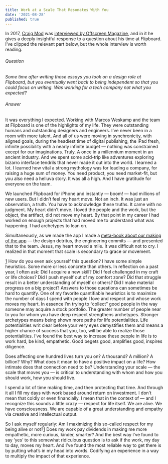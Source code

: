 ```yaml
---
title: Work at a Scale That Resonates With You
date: '2021-08-28'
published: true
---
```


In 2017, [Craig Mod](https://craigmod.com) was [interviewed by Offscreen Magazine](https://craigmod.com/essays/offscreen_interview), and in it he gives a deeply insightful response to a question about his time at Flipboard. I’ve clipped the relevant part below, but the whole interview is worth reading.

###### Question

_Some time after writing those essays you took on a design role at Flipboard, but you eventually went back to being independent so that you could focus on writing. Was working for a tech company not what you expected?_

###### Answer

It was everything I expected. Working with Marcos Weskamp and the team at Flipboard is one of the highlights of my life. They were outstanding humans and outstanding designers and engineers. I’ve never been in a room with more talent. And all of us were moving in synchronicity, with aligned goals, during the headiest time of digital publishing, the iPad fresh, infinite possibility with a nearly infinite budget — nothing was constrained except for our imaginations. Truly. A once in a millennium moment in an ancient industry. And we spent some acid-trip like adventures exploring bizarro interface tendrils that never made it out into the world. I learned a lot. I learned how vital a strong mythology was for leading a company, for raising a huge sum of money. You need product, you need market-fit, but you also need a helluva story. It was all a high. And I have gratitude for everyone on the team.

We launched Flipboard for iPhone and instantly — boom! — had millions of new users. But I didn’t feel my heart move. Not an inch. It was just an observation, a truth. You have to acknowledge these truths. It came with no judgment. My heart didn’t move. I loved the people and the work, but the object, the artifact, did not move my heart. By that point in my career I had worked on enough projects that had moved me to understand what was happening. I had archetypes to lean on.

Simultaneously, as we made the app I made a [meta-book about our making of the app](https://craigmod.com/journal/digital_physical/) — the design detritus, the engineering commits — and presented that to the team. Jesus, my heart moved a mile. It was difficult not to cry. I realized in that moment that scale is secondary to grace or movement.

<aside id="1">
  <p>
    <a href="#aside-link-1" class="aside-link reverse-link" tabindex="-1">1</a> How do you even ask yourself this question? I have some simple heuristics. Some more or less concrete than others. In reflection on a past year, I often ask: Did I acquire a new skill? Did I feel challenged in my craft or life choices? Did I push myself out of my comfort zone? Did that struggle result in a better understanding of myself or others? Did I make material progress on a big project? Answers to those questions can sometimes be hard to quantify. One of my favorite quantifiable heuristics is to maximize the number of days I spend with people I love and respect and whose work moves my heart. In essence I’m trying to “collect” good people in the way someone may acquire a stock portfolio. The greater number of people near to you for whom you have deep respect strengthens archetypes. Stronger archetypes means being shown more paths for life potentialities. Life potentialities writ clear before your very eyes demystifies them and means a higher chance of success that you, too, will be able to realize those potentialities. I’ve found the best way to increase these people in life is to work hard, be kind, empathetic. Good begets good, amplifies good, inspires diligence.
  </p>
</aside>

Does affecting one hundred lives turn you on? A thousand? A million? A billion? Why? What does it mean to have a positive impact on a life? How intimate does that connection need to be? Understanding your scale — the scale that moves you — is critical to understanding with whom and how you should work, how you should live.

I spend a lot of time making time, and then protecting that time. And through it all I fill my days with work based around return on investment. I don’t mean that coldly or even financially. I mean that in the context of — and I recognize this sounds a little crazy — respect for life itself. We are alive. We have consciousness. We are capable of a great understanding and empathy via creative and intellectual output.

So I ask myself regularly: Am I maximizing this so-called respect for my being alive or not?<a href="#1" id="aside-link-1" class="aside-link" tabindex="-1">1</a> Does my work pay dividends in making me more empathetic, more curious, kinder, smarter? And the best way I’ve found to say ‘yes’ to this somewhat ridiculous question is to ask if the work, my day to day, moves my heart. And I’ve found the most reliable way to get there is by putting what’s in my head into words. Codifying an experience in a way to multiply the impact of that experience.
